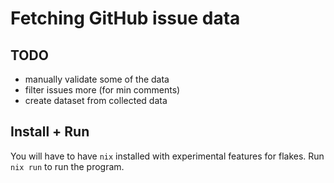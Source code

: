 # Fetching GitHub issue data

## TODO
- manually validate some of the data
- filter issues more (for min comments)
- create dataset from collected data

## Install + Run

You will have to have `nix` installed with experimental features for flakes.
Run `nix run` to run the program.

